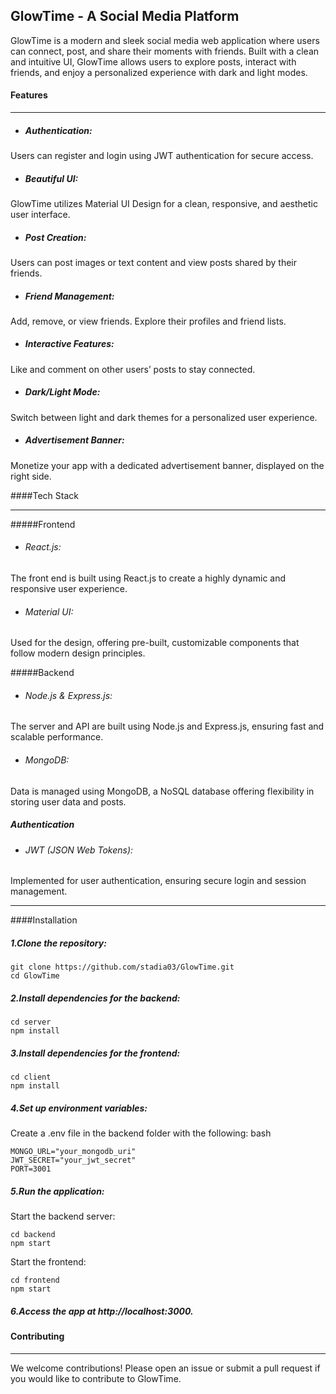 ## GlowTime - A Social Media Platform
GlowTime is a modern and sleek social media web application where users can connect, post, and share their moments with friends. Built with a clean and intuitive UI, GlowTime allows users to explore posts, interact with friends, and enjoy a personalized experience with dark and light modes.


####  Features

------------






- ##### Authentication:

 Users can register and login using JWT authentication for secure access.
- ##### Beautiful UI:

 GlowTime utilizes Material UI Design for a clean, responsive, and aesthetic user interface.
- ##### Post Creation:

 Users can post images or text content and view posts shared by their friends.
- ##### Friend Management:

 Add, remove, or view friends. Explore their profiles and friend lists.
- ##### Interactive Features:

 Like and comment on other users’ posts to stay connected.
- ##### Dark/Light Mode:

 Switch between light and dark themes for a personalized user experience.
- #####  Advertisement Banner:

 Monetize your app with a dedicated advertisement banner, displayed on the right side.

####Tech Stack

------------


#####Frontend
- ###### React.js:
 The front end is built using React.js to create a highly dynamic and responsive user experience.
- ###### Material UI:
 Used for the design, offering pre-built, customizable components that follow modern design principles.

#####Backend
- ###### Node.js & Express.js:

 The server and API are built using Node.js and Express.js, ensuring fast and scalable performance.
- ###### MongoDB:
Data is managed using MongoDB, a NoSQL database offering flexibility in storing user data and posts.

##### Authentication
- ###### JWT (JSON Web Tokens):
 Implemented for user authentication, ensuring secure login and session management.

------------


####Installation


##### 1.Clone the repository:

    git clone https://github.com/stadia03/GlowTime.git
    cd GlowTime

##### 2.Install dependencies for the backend:

    cd server
    npm install
##### 3.Install dependencies for the frontend:


    cd client
    npm install
##### 4.Set up environment variables:

Create a .env file in the backend folder with the following:
bash

    MONGO_URL="your_mongodb_uri"
    JWT_SECRET="your_jwt_secret"
    PORT=3001
##### 5.Run the application:

Start the backend server:


    cd backend
    npm start
Start the frontend:


    cd frontend
    npm start
##### 6.Access the app at http://localhost:3000.

#### Contributing

------------


We welcome contributions! Please open an issue or submit a pull request if you would like to contribute to GlowTime.
